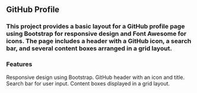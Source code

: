 ## GitHub Profile

### This project provides a basic layout for a GitHub profile page using Bootstrap for responsive design and Font Awesome for icons. The page includes a header with a GitHub icon, a search bar, and several content boxes arranged in a grid layout.

### Features
Responsive design using Bootstrap.
GitHub header with an icon and title.
Search bar for user input.
Content boxes displayed in a grid layout.
